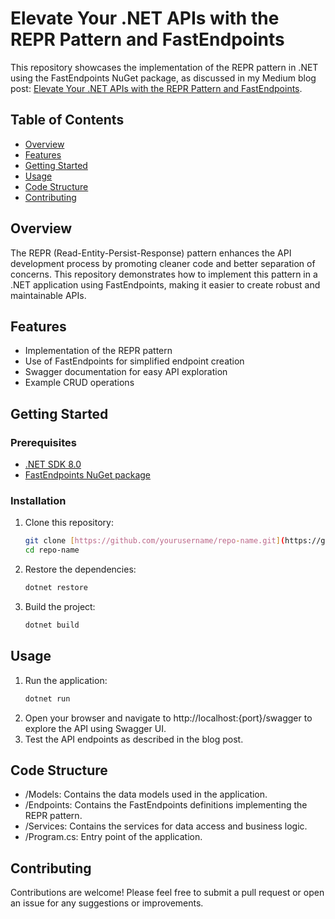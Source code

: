 # Elevate Your .NET APIs with the REPR Pattern and FastEndpoints

This repository showcases the implementation of the REPR pattern in .NET using the FastEndpoints NuGet package, as discussed in my Medium blog post: [Elevate Your .NET APIs with the REPR Pattern and FastEndpoints](https://medium.com/@biswajitpanday/elevate-your-net-apis-with-the-repr-pattern-and-fastendpoints-10c1b53e31b6).

## Table of Contents

- [Overview](#overview)
- [Features](#features)
- [Getting Started](#getting-started)
- [Usage](#usage)
- [Code Structure](#code-structure)
- [Contributing](#contributing)

## Overview

The REPR (Read-Entity-Persist-Response) pattern enhances the API development process by promoting cleaner code and better separation of concerns. This repository demonstrates how to implement this pattern in a .NET application using FastEndpoints, making it easier to create robust and maintainable APIs.

## Features

- Implementation of the REPR pattern
- Use of FastEndpoints for simplified endpoint creation
- Swagger documentation for easy API exploration
- Example CRUD operations

## Getting Started

### Prerequisites

- [.NET SDK 8.0](https://dotnet.microsoft.com/download)
- [FastEndpoints NuGet package](https://www.nuget.org/packages/FastEndpoints)

### Installation

1. Clone this repository:

   ```bash
   git clone [https://github.com/yourusername/repo-name.git](https://github.com/biswajitpanday/REPR-Pattern)
   cd repo-name
   ```
2. Restore the dependencies:
   ```bash
   dotnet restore
   ```
3. Build the project:
   ```bash
   dotnet build
   ```
## Usage
1. Run the application:
    ```bash
   dotnet run
   ```
3. Open your browser and navigate to http://localhost:{port}/swagger to explore the API using Swagger UI.
4. Test the API endpoints as described in the blog post.

## Code Structure
- /Models: Contains the data models used in the application.
- /Endpoints: Contains the FastEndpoints definitions implementing the REPR pattern.
- /Services: Contains the services for data access and business logic.
- /Program.cs: Entry point of the application.

## Contributing
Contributions are welcome! Please feel free to submit a pull request or open an issue for any suggestions or improvements.
